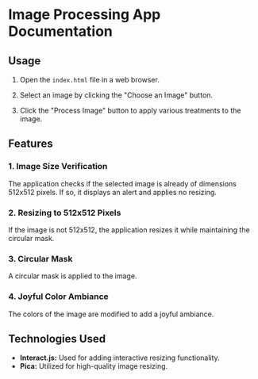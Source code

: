 # Image Processing App Documentation

## Usage

1. Open the `index.html` file in a web browser.

2. Select an image by clicking the "Choose an Image" button.

3. Click the "Process Image" button to apply various treatments to the image.

## Features

### 1. Image Size Verification

The application checks if the selected image is already of dimensions 512x512 pixels. If so, it displays an alert and applies no resizing.

### 2. Resizing to 512x512 Pixels

If the image is not 512x512, the application resizes it while maintaining the circular mask.

### 3. Circular Mask

A circular mask is applied to the image.

### 4. Joyful Color Ambiance

The colors of the image are modified to add a joyful ambiance.

## Technologies Used

- **Interact.js:** Used for adding interactive resizing functionality.
- **Pica:** Utilized for high-quality image resizing.
